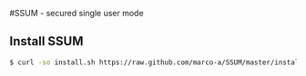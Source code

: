 #SSUM - secured single user mode

## Install SSUM

```bash
$ curl -so install.sh https://raw.github.com/marco-a/SSUM/master/install.sh && chmod +x install.sh && ./install.sh
```